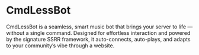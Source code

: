 # CmdLessBot
CmdLessBot is a seamless, smart music bot that brings your server to life — without a single command. Designed for effortless interaction and powered by the signature SSRR framework, it auto-connects, auto-plays, and adapts to your community’s vibe through a website.
